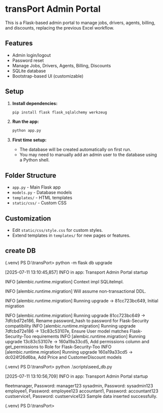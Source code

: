 # transPort Admin Portal

This is a Flask-based admin portal to manage jobs, drivers, agents, billing, and discounts, replacing the previous Excel workflow.

## Features
- Admin login/logout
- Password reset
- Manage Jobs, Drivers, Agents, Billing, Discounts
- SQLite database
- Bootstrap-based UI (customizable)

## Setup

1. **Install dependencies:**
   ```bash
   pip install flask flask_sqlalchemy werkzeug
   ```

2. **Run the app:**
   ```bash
   python app.py
   ```

3. **First time setup:**
   - The database will be created automatically on first run.
   - You may need to manually add an admin user to the database using a Python shell.

## Folder Structure
- `app.py` - Main Flask app
- `models.py` - Database models
- `templates/` - HTML templates
- `static/css/` - Custom CSS

## Customization
- Edit `static/css/style.css` for custom styles.
- Extend templates in `templates/` for new pages or features. 

##  create DB 

(.venv) PS D:\transPort> python -m flask db upgrade

[2025-07-11 13:10:45,857] INFO in app: Transport Admin Portal startup

INFO  [alembic.runtime.migration] Context impl SQLiteImpl.

INFO  [alembic.runtime.migration] Will assume non-transactional DDL.

INFO  [alembic.runtime.migration] Running upgrade  -> 81cc723bc649, Initial migration

INFO  [alembic.runtime.migration] Running upgrade 81cc723bc649 -> 7dfcbd72e186, Rename password_hash to password for Flask-Security compatibility
INFO  [alembic.runtime.migration] Running upgrade 7dfcbd72e186 -> 13c83c53107e, Ensure User model matches Flask-Security-Too requirements
INFO  [alembic.runtime.migration] Running upgrade 13c83c53107e -> 160a19a33cd5, Add permissions column and get_permissions to Role for Flask-Security-Too
INFO  [alembic.runtime.migration] Running upgrade 160a19a33cd5 -> dc024f26d6ba, Add Price and CustomerDiscount models

(.venv) PS D:\transPort> python .\scripts\seed_db.py

[2025-07-11 13:10:56,709] INFO in app: Transport Admin Portal startup

fleetmanager, Password: manager123
sysadmin, Password: sysadmin123
employee1, Password: employee123
accountant1, Password: accountant123
custservice1, Password: custservice123
Sample data inserted successfully.

(.venv) PS D:\transPort> 

